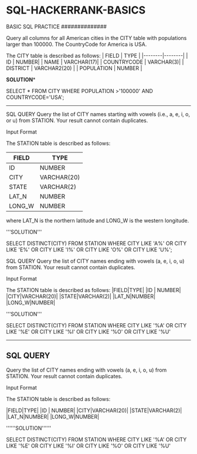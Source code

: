 # SQL-HACKERRANK-BASICS
BASIC SQL PRACTICE
##############

Query all columns for all American cities in the CITY table with populations larger than 100000. The CountryCode for America is USA.


The CITY table is described as follows:
| FIELD  |  TYPE  |
|--------|--------|
|  ID    |  NUMBER|
| NAME   | VARCHAR(17)|
| COUNTRYCODE | VARCHAR(3)|
| DISTRICT |  VARCHAR2(20) |
| POPULATION | NUMBER |

******SOLUTION*******


SELECT * FROM CITY WHERE POPULATION >'100000' AND COUNTRYCODE='USA';


































--------------------------------------------------------------------------------------------------------------------------------------------------------


SQL QUERY 
Query the list of CITY names starting with vowels (i.e., a, e, i, o, or u) from STATION. Your result cannot contain duplicates.

Input Format

The STATION table is described as follows:

|  FIELD  |  TYPE  |
|---------|--------|
|ID       | NUMBER |
|CITY     |VARCHAR(20)|
|STATE    |VARCHAR(2)|
|LAT_N    |NUMBER|
|LONG_W   |NUMBER|

where LAT_N is the northern latitude and LONG_W is the western longitude.

'''SOLUTION'''

SELECT DISTINCT(CITY) FROM STATION
WHERE CITY LIKE 'A%' OR CITY LIKE 'E%' OR CITY LIKE 'I%' OR CITY LIKE 'O%' OR CITY LIKE 'U%';



SQL QUERY 
Query the list of CITY names ending with vowels (a, e, i, o, u) from STATION. Your result cannot contain duplicates.

Input Format

The STATION table is described as follows:
|FIELD|TYPE|
|ID | NUMBER|
|CITY|VARCHAR(20)|
|STATE|VARCHAR(2)|
|LAT_N|NUMBER|
|LONG_W|NUMBER|

'''SOLUTION'''


SELECT DISTINCT(CITY) 
FROM STATION
WHERE CITY LIKE '%A' OR CITY LIKE '%E' OR CITY LIKE '%I' OR CITY LIKE '%O' OR CITY LIKE '%U'

------------------------------------------------------------------------------------------------------------------------------------------

SQL QUERY 
-------------------------------------------------------------------------------------------
Query the list of CITY names ending with vowels (a, e, i, o, u) from STATION. Your result cannot contain duplicates.

Input Format

The STATION table is described as follows:

|FIELD|TYPE|
|ID | NUMBER|
|CITY|VARCHAR(20)|
|STATE|VARCHAR(2)|
|LAT_N|NUMBER|
|LONG_W|NUMBER|

''''''SOLUTION''''''

SELECT DISTINCT(CITY) 
FROM STATION
WHERE CITY LIKE '%A' OR CITY LIKE '%E' OR CITY LIKE '%I' OR CITY LIKE '%O' OR CITY LIKE '%U'



